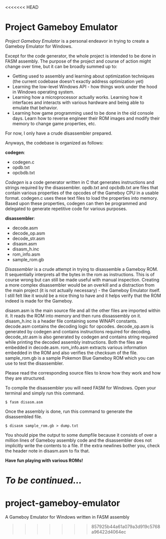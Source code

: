 <<<<<<< HEAD
# Project Gameboy Emulator

*Project Gameboy Emulator* is a personal endeavor in trying to create a Gameboy Emulator for Windows.

Except for the code generator, the whole project is intended to be done in FASM assembly. The purpose of the project and course of action might change over time, but it can be broadly summed up to:
   - Getting used to assembly and learning about optimization techniques (the current codebase doesn't exactly address optimization yet)
   - Learning the low-level Windows API - how things work under the hood in Windows operating system.
   - Learning how a microprocessor actually works. Learning how it interfaces and interacts with various hardware and being able to emulate that behavior.
   - Learning how game programming used to be done in the old console days. Learn how to reverse engineer their ROM images and modify their memory to change game properties, etc.

For now, I only have a crude disassembler prepared.

Anyways, the codebase is organized as follows:

**codegen**:
  - codegen.c 
  - opdb.txt
  - opcbdb.txt

*Codegen* is a code generator written in C that generates instructions and strings required by the disassembler. opdb.txt and opcbdb.txt are files that contain various properties of the opcodes of the Gameboy CPU in a usable format. codegen.c uses these text files to load the properties into memory. Based upon these properties, codegen can then be programmed and delegated to generate repetitive code for various purposes.

**disassembler**:
  - decode.asm
  - decode_op.asm
  - decode_str.asm
  - disasm.asm
  - disasm_h.inc
  - rom_info.asm
  - sample_rom.gb

*Disassembler* is a crude attempt in trying to disassemble a Gameboy ROM. It sequentially interprets all the bytes in the rom as instructions. This is of course wrong but can still be made useful with manual inspection. Creating a more complex disassembler would be an overkill and a distraction from the main project (it is not actually necessary) - the Gameboy Emulator itself. I still felt like it would be a nice thing to have and it helps verify that the ROM indeed is made for the Gameboy.

disasm.asm is the main source file and all the other files are imported within it. It reads the ROM into memory and then runs dissassembly on it. disasm_h.inc is a header file containing some WINAPI constants. decode.asm contains the decoding logic for opcodes. decode_op.asm is generated by codegen and contains instructions required for decoding. decode_str.asm is also generated by codegen and contains string required while printing the decoded assembly instructions. Both the files are embedded in decode.asm. rom_info.asm extracts various information embedded in the ROM and also verifies the checksum of the file. sample_rom.gb is a sample Pokemon Blue Gameboy ROM which you can use to test the disassembler.

Please read the corresponding source files to know how they work and how they are structured. 

To compile the disassembler you will need FASM for Windows. Open your terminal and simply run this command.

```
$ fasm disasm.asm
```

Once the assembly is done, run this command to generate the disassembled file.

```
$ disasm sample_rom.gb > dump.txt
```

You should pipe the output to some dumpfile because it consists of over a million lines of Gameboy assembly code and the disassembler does not implicitly write the contents to a file. If the extra newlines bother you, check the header note in disasm.asm to fix that.

**Have fun playing with various ROMs!**

***To be continued...***
=======
# project-gameboy-emulator
A Gameboy Emulator for Windows written in FASM assembly
>>>>>>> 857925b44a61a079a3d919c5768a96422d4064ec
